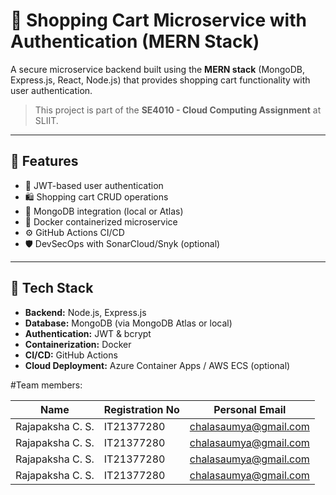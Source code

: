 # 🛒 Shopping Cart Microservice with Authentication (MERN Stack)

A secure microservice backend built using the **MERN stack** (MongoDB, Express.js, React, Node.js) that provides shopping cart functionality with user authentication.

> This project is part of the **SE4010 - Cloud Computing Assignment** at SLIIT.

---

## 📌 Features

- 🔐 JWT-based user authentication
- 🛍️ Shopping cart CRUD operations
- 🧱 MongoDB integration (local or Atlas)
- 🐳 Docker containerized microservice
- ⚙️ GitHub Actions CI/CD
- 🛡️ DevSecOps with SonarCloud/Snyk (optional)

---

## 🧰 Tech Stack

- **Backend:** Node.js, Express.js
- **Database:** MongoDB (via MongoDB Atlas or local)
- **Authentication:** JWT & bcrypt
- **Containerization:** Docker
- **CI/CD:** GitHub Actions
- **Cloud Deployment:** Azure Container Apps / AWS ECS (optional)

#Team members:

| Name                | Registration No | Personal Email            |
|---------------------|-----------------|------------------|
| Rajapaksha C. S.    | IT21377280      | chalasaumya@gmail.com |
| Rajapaksha C. S.    | IT21377280      | chalasaumya@gmail.com |
| Rajapaksha C. S.    | IT21377280      | chalasaumya@gmail.com |
| Rajapaksha C. S.    | IT21377280      | chalasaumya@gmail.com |

